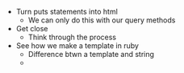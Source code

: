 <!-- open -a "google chrome" "app/views/templates/customers/show.html.erb" -->

- Turn puts statements into html
  - We can only do this with our query methods
- Get close 
  - Think through the process
- See how we make a template in ruby
  - Difference btwn a template and string
  - 